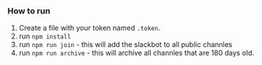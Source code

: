 ### How to run ###

1. Create a file with your token named `.token`.
2. run `npm install`
3. run `npm run join` - this will add the slackbot to all public channles
4. run `npm run archive` - this will archive all channles that are 180 days old.